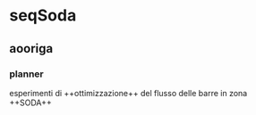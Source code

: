 # seqSoda
## aooriga
### planner
esperimenti di ++ottimizzazione++ del flusso delle barre in zona ++SODA++
